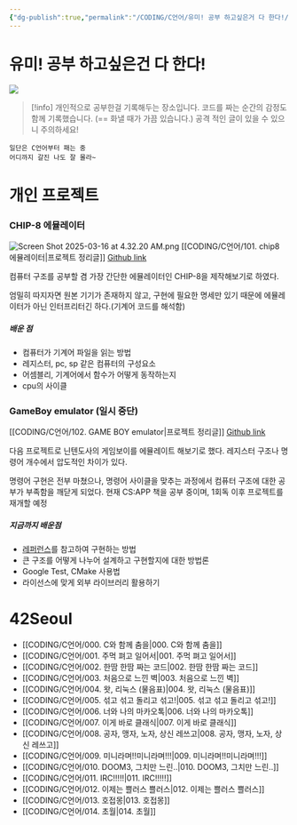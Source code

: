 ```yaml
---
{"dg-publish":true,"permalink":"/CODING/C언어/유미! 공부 하고싶은거 다 한다!/","tags":["gardenEntry"],"noteIcon":"2"}
---
```



# 유미! 공부 하고싶은건 다 한다!

<img src= "https://cdnimage.ebn.co.kr/news/201402/04_659597_1.jpg">

>[!info] 개인적으로 공부한걸 기록해두는 장소입니다.
>코드를 짜는 순간의 감정도 함께 기록했습니다.
>(== 화낼 때가 가끔 있습니다.)
>공격 적인 글이 있을 수 있으니 주의하세요!
	
	일단은 C언어부터 패는 중
	어디까지 갈진 나도 잘 몰라~

# 개인 프로젝트
### CHIP-8 에뮬레이터
![Screen Shot 2025-03-16 at 4.32.20 AM.png](/img/user/etc../%EC%B2%A8%EB%B6%80%ED%8C%8C%EC%9D%BC/Screen%20Shot%202025-03-16%20at%204.32.20%20AM.png)
[[CODING/C언어/101. chip8 에뮬레이터\|프로젝트 정리글]]
[Github link](https://github.com/TobenKun/CHIP-8-Emulator)

컴퓨터 구조를 공부할 겸 가장 간단한 에뮬레이터인
CHIP-8을 제작해보기로 하였다.

엄밀히 따지자면 원본 기기가 존재하지 않고, 구현에 필요한 명세만 있기 때문에
에뮬레이터가 아닌 인터프리터긴 하다.(기계어 코드를 해석함)
##### 배운 점
- 컴퓨터가 기계어 파일을 읽는 방법
- 레지스터, pc, sp 같은 컴퓨터의 구성요소
- 어셈블리, 기계어에서 함수가 어떻게 동작하는지
- cpu의 사이클
### GameBoy emulator (일시 중단)
[[CODING/C언어/102. GAME BOY emulator\|프로젝트 정리글]]
[Github link](https://github.com/TobenKun/GameBoy-Emulator)

다음 프로젝트로 닌텐도사의 게임보이를 에뮬레이트 해보기로 했다.
레지스터 구조나 명령어 개수에서 압도적인 차이가 있다.

명령어 구현은 전부 마쳤으나, 명령어 사이클을 맞추는 과정에서
컴퓨터 구조에 대한 공부가 부족함을 깨닫게 되었다.
현재 CS:APP 책을 공부 중이며, 1회독 이후 프로젝트를 재개할 예정
##### 지금까지 배운점
- [레퍼런스](https://gekkio.fi/files/gb-docs/gbctr.pdf)를 참고하여 구현하는 방법
- 큰 구조를 어떻게 나누어 설계하고 구현할지에 대한 방법론
- Google Test, CMake 사용법
- 라이선스에 맞게 외부 라이브러리 활용하기

# 42Seoul
- [[CODING/C언어/000. C와 함께 춤을\|000. C와 함께 춤을]]
- [[CODING/C언어/001. 주먹 펴고 일어서\|001. 주먹 펴고 일어서]]
- [[CODING/C언어/002. 한땀 한땀 짜는 코드\|002. 한땀 한땀 짜는 코드]]
- [[CODING/C언어/003. 처음으로 느낀 벽\|003. 처음으로 느낀 벽]]
- [[CODING/C언어/004. 왓, 리눅스 (물음표)\|004. 왓, 리눅스 (물음표)]]
- [[CODING/C언어/005. 섞고 섞고 돌리고 섞고!\|005. 섞고 섞고 돌리고 섞고!]]
- [[CODING/C언어/006. 너와 나의 마카오톡\|006. 너와 나의 마카오톡]]
- [[CODING/C언어/007. 이게 바로 클래식\|007. 이게 바로 클래식]]
- [[CODING/C언어/008. 공자, 맹자, 노자, 상신 레쓰고\|008. 공자, 맹자, 노자, 상신 레쓰고]]
- [[CODING/C언어/009. 미니라며!!미니라며!!!\|009. 미니라며!!미니라며!!!]]
- [[CODING/C언어/010. DOOM3, 그치만 느린..\|010. DOOM3, 그치만 느린..]]
- [[CODING/C언어/011. IRC!!!!!\|011. IRC!!!!!]]
- [[CODING/C언어/012. 이제는 쁠러스 쁠러스\|012. 이제는 쁠러스 쁠러스]]
- [[CODING/C언어/013. 호접몽\|013. 호접몽]]
- [[CODING/C언어/014. 초월\|014. 초월]]

